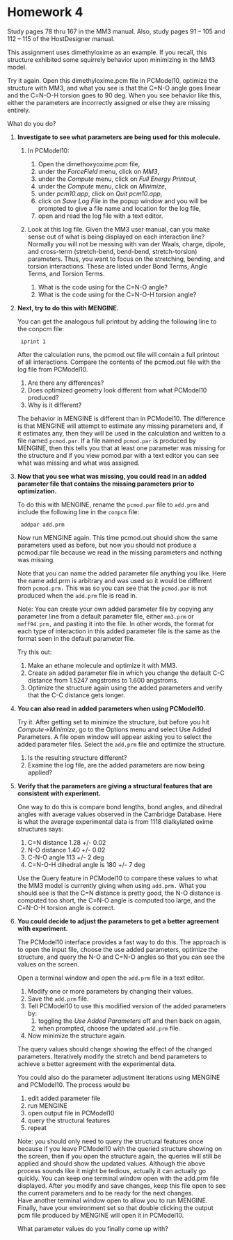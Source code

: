 # Homework 4

Study pages 78 thru 167 in the MM3 manual.  Also, study pages 91 – 105 and 112 – 115 of the 
HostDesigner manual.  

This assignment uses dimethyloxime as an example.  If you recall, this structure exhibited 
some squirrely behavior upon minimizing in the MM3 model. 

Try it again.  Open this dimethyloxime.pcm file in PCModel10, optimize the structure with 
MM3, and what you see is that the C=N-O angle goes linear and the C=N-O-H torsion goes to 
90 deg.  When you see behavior like this, either the parameters are incorrectly assigned 
or else they are missing entirely.

What do you do?

1. **Investigate to see what parameters are being used for this molecule.**

	1. In PCModel10:
		1. Open the dimethoxyoxime.pcm file,
		1. under the *ForceField* menu, click on *MM3*,
		1. under the *Compute* menu, click on *Full Energy Printout*, 
		1. under the *Compute* menu, click on *Minimize*, 
		1. under *pcm10.app*, click on *Quit pcm10.app*, 
		1. click on *Save Log File* in the popup window and you will be prompted to give a file name and location for the log file, 
		1. open and read the log file with a text editor.

	1. Look at this log file.  Given the MM3 user manual, can you make sense out of what is being 
	displayed on each interaction line?  Normally you will not be messing with van der Waals, 
	charge, dipole, and cross-term (stretch-bend, bend-bend, stretch-torsion) parameters. Thus, 
	you want to focus on the stretching, bending, and torsion interactions. These are listed 
	under Bond Terms, Angle Terms, and Torsion Terms. 

		1. What is the code using for the C=N-O angle?
		1. What is the code using for the C=N-O-H torsion angle?

2. **Next, try to do this with MENGINE.**

	You can get the analogous full printout by adding the following line to the conpcm file:

		iprint 1

	After the calculation runs, the pcmod.out file will contain a full printout of all 
	interactions. Compare the contents of the pcmod.out file with the log file from PCModel10.  

	1. Are there any differences?
	1. Does optimized geometry look different from what PCModel10 produced?
	1. Why is it different?

	The behavior in MENGINE is different than in PCModel10.  The difference is that MENGINE 
	will attempt to estimate any missing parameters and, if it estimates any, then they will 
	be used in the calculation and written to a file named `pcmod.par`.  If a file named
	`pcmod.par` is produced by MENGINE, then this tells you that at least one parameter was
	missing for the structure and if you view pcmod.par with a text editor you can see
	what was missing and what was assigned.

3. **Now that you see what was missing, you could read in an added parameter file that
contains the missing parameters prior to optimization.**

	To do this with MENGINE, rename the `pcmod.par` file to `add.prm` 
	and include the following line in the `conpcm` file:

		addpar add.prm

	Now run MENGINE again.  This time pcmod.out should show the same parameters used as before, 
	but now you should not produce a pcmod.par file because we read in the missing parameters and
	nothing was missing.

	Note that you can name the added parameter file anything you like.  Here the name add.prm is
	arbitrary and was used so it would be different from `pcmod.prm.`  This was so you can see
	that the `pcmod.par` is not produced when the `add.prm` file is read in.

	Note:
	You can create your own added parameter file by copying any parameter line from a 
	default parameter file, either `mm3.prm` or `mmff94.prm,` and pasting it into the file.
	In other words, the format for each type of interaction in this added parameter 
	file is the same as the format seen in the default parameter file.

	Try this out: 
	1. Make an ethane molecule and optimize it with MM3.
	1. Create an added parameter file in which you change the default C-C distance from 1.5247 angstroms to 1.600 angstroms.
	1. Optimize the structure again using the added parameters and verify that the C-C 
	distance gets longer.

4. **You can also read in added parameters when using PCModel10.**

	Try it.  After getting set to minimize the structure, but before you hit 
	*Compute->Minimize*, go to the Options menu and select 
	Use Added Parameters. A file open window will appear asking you 
	to select the added parameter files.  Select the `add.prm` 
	file and optimize the structure.  
	
	1. Is the resulting structure different?  
	2. Examine the log file, are the added parameters are now being applied?

5. **Verify that the parameters are giving a structural features that are consistent with experiment.**

	One way to do this is compare bond lengths, bond angles, and dihedral angles
	with average values observed in the Cambridge Database.  Here is what the average 
	experimental data is from 1118 dialkylated oxime structures says:

	1. C=N distance 1.28 +/- 0.02
	2. N-O distance 1.40 +/- 0.02
	3. C-N-O angle 113 +/- 2 deg
	4. C=N-O-H dihedral angle is 180 +/- 7 deg

	Use the Query feature in PCModel10 to compare these values to what the 
	MM3 model is currently giving when using `add.prm.`
	What you should see is that the C=N distance is pretty good, the N-O distance 
	is computed too short, the C=N-O angle is computed too large, and the C=N-O-H 
	torsion angle is correct.

6. **You could decide to adjust the parameters to get a better agreement with experiment.**

	The PCModel10 interface provides a fast way to do this.  The approach is to open 
	the input file, choose the use added 
	parameters, optimize the structure, and query the N-O and C=N-O angles so that you 
	can see the values on the screen.  

	Open a terminal window and open the `add.prm` file in a text editor.  
	
	1. Modify one or more parameters by changing their values.
	1. Save the `add.prm` file.  
	1. Tell PCModel10 to use this modified version of the added parameters by:
		1. toggling the *Use Added Parameters* off and then back on again, 
		2. when prompted, choose the updated `add.prm` file.
	1. Now minimize the structure again.  

	The query values should change showing the effect of the changed parameters.  Iteratively modify the 
	stretch and bend parameters to achieve a better agreement with the experimental data.

	You could also do the parameter adjustment iterations using MENGINE and PCModel10.  The process would be 
	1. edit added parameter file
	2. run MENGINE
	3. open output file in PCModel10
	4. query the structural features
	5. repeat
	
	Note: you should only need to query the structural features once because if you leave PCModel10 with the queried 
	structure showing on the screen, then if you open the structure again, the queries will still be applied and 
	should show the updated values.  Although the above process sounds like it might be tedious, actually it can 
	actually go quickly.  You can keep one terminal window open with the add.prm file displayed.  After you modify 
	and save changes, keep this file open to see the current parameters and to be ready for the next changes.  
	Have another terminal window open to allow you to run MENGINE.  Finally, have your environment set so that double 
	clicking the output pcm file produced by MENGINE will open it in PCModel10.  

	What parameter values do you finally come up with?

